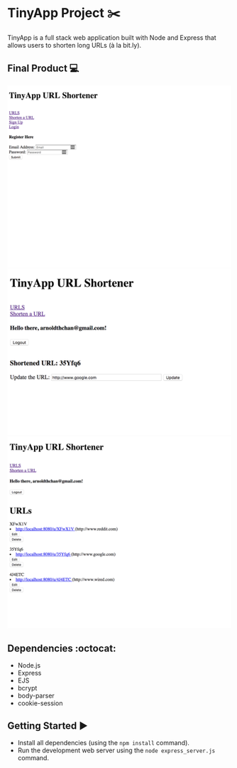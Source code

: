# TinyApp Project :scissors:

TinyApp is a full stack web application built with Node and Express that allows users to shorten long URLs (à la bit.ly).

## Final Product :computer:

!["Registration page"](https://github.com/arnoldthchan/TinyApp/blob/master/docs/register.png?raw=true)
!["Updating shortened URL links"](https://github.com/arnoldthchan/TinyApp/blob/master/docs/update-url.png?raw=true)
!["Displaying all the URLs shortened by the user"](https://github.com/arnoldthchan/TinyApp/blob/master/docs/urls-page.png?raw=true)


## Dependencies :octocat:

- Node.js
- Express
- EJS
- bcrypt
- body-parser
- cookie-session

## Getting Started :arrow_forward:

- Install all dependencies (using the `npm install` command).
- Run the development web server using the `node express_server.js` command.
